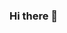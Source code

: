 ### Hi there 👋

<!--
**MarcosMateusOS/MarcosMateusOS** is a ✨ _special_ ✨ repository because its `README.md` (this file) appears on your GitHub profile.
![Marcos Mateus's github stats](https://github-readme-stats.vercel.app/api?username=tuliofaria&show_icons=true&theme=radical)
### Salve :star_struck:!

### :flushed: Estou no 5 semestre do curso Ciência da Computação
### :see_no_evil:	Tenho o conhecimento: - C/C++
###                                     - Orientação a Objetos
###                                     - React Native
###                                     - Java Script
###                                     - Node JS
###                                     - FireBase
### :sunglasses: Participo de dois projetos na minha faculdade voltados para o desenvolvimento de aplicativos em React Native, utilizando como Banco de Dados NoSQl e spring como back-end, mas iremos refatorar esse back-end para Node JS.


